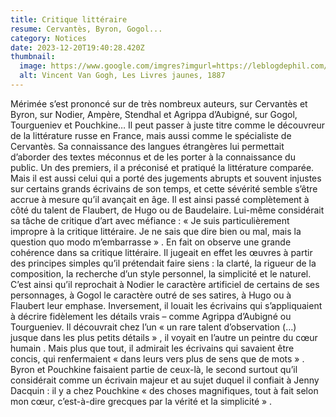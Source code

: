 ```yaml
---
title: Critique littéraire
resume: Cervantès, Byron, Gogol...
category: Notices
date: 2023-12-20T19:40:28.420Z
thumbnail:
  image: https://www.google.com/imgres?imgurl=https://leblogdephil.com/wp-content/uploads/2017/07/vangoghnaturemortelivres.jpg?w%3D300&imgrefurl=https://leblogdephil.com/2016/05/02/le-jaune-la-couleur-de-van-gogh/&h=870&w=1200&tbnid=ZHm75xDKEYff0M&tbnh=191&tbnw=264&usg=AI4_-kSJJdKI0D0doBEYz-QrszIjRAfxNg&vet=1&docid=n41O1wTNEVXFwM
  alt: Vincent Van Gogh, Les Livres jaunes, 1887
---
```

Mérimée s’est prononcé sur de très nombreux auteurs, sur Cervantès et Byron, sur Nodier, Ampère, Stendhal et Agrippa d’Aubigné, sur Gogol, Tourgueniev et Pouchkine… Il peut passer à juste titre comme le découvreur de la littérature russe en France, mais aussi comme le spécialiste de Cervantès. Sa connaissance des langues étrangères lui permettait d’aborder des textes méconnus et de les porter à la connaissance du public. Un des premiers, il a préconisé et pratiqué la littérature comparée. 
Mais il est aussi celui qui a porté des jugements abrupts et souvent injustes sur certains grands écrivains de son temps, et cette sévérité semble s’être accrue à mesure qu’il avançait en âge. Il est ainsi passé complètement à côté du talent de Flaubert, de Hugo ou de Baudelaire. Lui-même considérait sa tâche de critique d’art avec méfiance : « Je suis particulièrement impropre à la critique littéraire. Je ne sais que dire bien ou mal, mais la question quo modo m’embarrasse » . En fait on observe une grande cohérence dans sa critique littéraire. Il jugeait en effet les œuvres à partir des principes simples qu’il prétendait faire siens : la clarté, la rigueur de la composition, la recherche d’un style personnel, la simplicité et le naturel. C’est ainsi qu’il reprochait à Nodier le caractère artificiel de certains de ses personnages, à Gogol le caractère outré de ses satires, à Hugo ou à Flaubert leur emphase. Inversement, il louait les écrivains qui s’appliquaient à décrire fidèlement les détails vrais – comme Agrippa d’Aubigné ou Tourgueniev. Il découvrait chez l’un « un rare talent d’observation (…) jusque dans les plus petits détails » , il voyait en l’autre un peintre du cœur humain . Mais plus que tout, il admirait les écrivains qui savaient être concis, qui renfermaient « dans leurs vers plus de sens que de mots » . Byron et Pouchkine faisaient partie de ceux-là, le second surtout qu’il considérait comme un écrivain majeur et au sujet duquel il confiait à Jenny Dacquin : il y a chez Pouchkine « des choses magnifiques, tout à fait selon mon cœur, c’est-à-dire grecques par la vérité et la simplicité » .